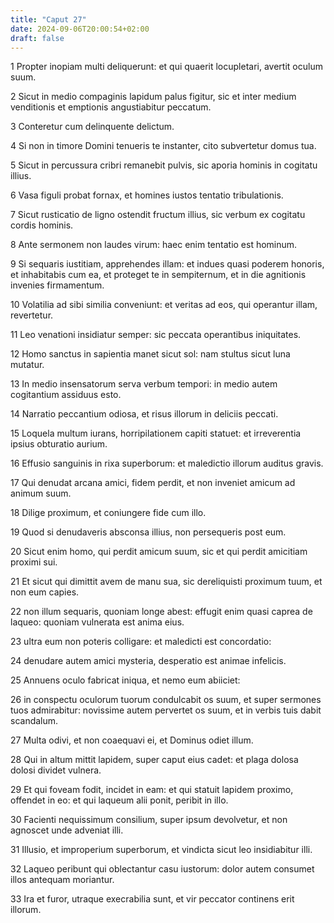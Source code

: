 ```yaml
---
title: "Caput 27"
date: 2024-09-06T20:00:54+02:00
draft: false
---
```



1 Propter inopiam multi deliquerunt: et qui quaerit locupletari, avertit oculum suum.

2 Sicut in medio compaginis lapidum palus figitur, sic et inter medium venditionis et emptionis angustiabitur peccatum.

3 Conteretur cum delinquente delictum.

4 Si non in timore Domini tenueris te instanter, cito subvertetur domus tua.

5 Sicut in percussura cribri remanebit pulvis, sic aporia hominis in cogitatu illius.

6 Vasa figuli probat fornax, et homines iustos tentatio tribulationis.

7 Sicut rusticatio de ligno ostendit fructum illius, sic verbum ex cogitatu cordis hominis.

8 Ante sermonem non laudes virum: haec enim tentatio est hominum.

9 Si sequaris iustitiam, apprehendes illam: et indues quasi poderem honoris, et inhabitabis cum ea, et proteget te in sempiternum, et in die agnitionis invenies firmamentum.

10 Volatilia ad sibi similia conveniunt: et veritas ad eos, qui operantur illam, revertetur.

11 Leo venationi insidiatur semper: sic peccata operantibus iniquitates.

12 Homo sanctus in sapientia manet sicut sol: nam stultus sicut luna mutatur.

13 In medio insensatorum serva verbum tempori: in medio autem cogitantium assiduus esto.

14 Narratio peccantium odiosa, et risus illorum in deliciis peccati.

15 Loquela multum iurans, horripilationem capiti statuet: et irreverentia ipsius obturatio aurium.

16 Effusio sanguinis in rixa superborum: et maledictio illorum auditus gravis.

17 Qui denudat arcana amici, fidem perdit, et non inveniet amicum ad animum suum.

18 Dilige proximum, et coniungere fide cum illo.

19 Quod si denudaveris absconsa illius, non persequeris post eum.

20 Sicut enim homo, qui perdit amicum suum, sic et qui perdit amicitiam proximi sui.

21 Et sicut qui dimittit avem de manu sua, sic dereliquisti proximum tuum, et non eum capies.

22 non illum sequaris, quoniam longe abest: effugit enim quasi caprea de laqueo: quoniam vulnerata est anima eius.

23 ultra eum non poteris colligare: et maledicti est concordatio:

24 denudare autem amici mysteria, desperatio est animae infelicis.

25 Annuens oculo fabricat iniqua, et nemo eum abiiciet:

26 in conspectu oculorum tuorum condulcabit os suum, et super sermones tuos admirabitur: novissime autem pervertet os suum, et in verbis tuis dabit scandalum.

27 Multa odivi, et non coaequavi ei, et Dominus odiet illum.

28 Qui in altum mittit lapidem, super caput eius cadet: et plaga dolosa dolosi dividet vulnera.

29 Et qui foveam fodit, incidet in eam: et qui statuit lapidem proximo, offendet in eo: et qui laqueum alii ponit, peribit in illo.

30 Facienti nequissimum consilium, super ipsum devolvetur, et non agnoscet unde adveniat illi.

31 Illusio, et improperium superborum, et vindicta sicut leo insidiabitur illi.

32 Laqueo peribunt qui oblectantur casu iustorum: dolor autem consumet illos antequam moriantur.

33 Ira et furor, utraque execrabilia sunt, et vir peccator continens erit illorum.

